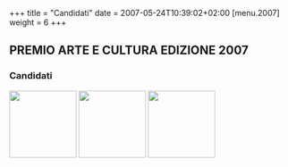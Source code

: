 +++
title = "Candidati"
date = 2007-05-24T10:39:02+02:00
[menu.2007]
weight = 6
+++
## PREMIO ARTE E CULTURA EDIZIONE 2007

### Candidati

<a src=""><img src="/img/candidati_2007_1.jpg" width="120"/></a>
<img src="/img/candidati_2007_2.jpg" width="120"/>
<img src="/img/candidati_2007_3.jpg" width="120"/>
</div>
